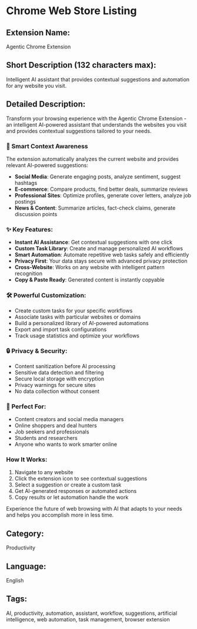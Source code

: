 # Chrome Web Store Listing

## Extension Name:
Agentic Chrome Extension

## Short Description (132 characters max):
Intelligent AI assistant that provides contextual suggestions and automation for any website you visit.

## Detailed Description:

Transform your browsing experience with the Agentic Chrome Extension - an intelligent AI-powered assistant that understands the websites you visit and provides contextual suggestions tailored to your needs.

### 🤖 Smart Context Awareness
The extension automatically analyzes the current website and provides relevant AI-powered suggestions:
- **Social Media**: Generate engaging posts, analyze sentiment, suggest hashtags
- **E-commerce**: Compare products, find better deals, summarize reviews
- **Professional Sites**: Optimize profiles, generate cover letters, analyze job postings
- **News & Content**: Summarize articles, fact-check claims, generate discussion points

### ✨ Key Features:
- **Instant AI Assistance**: Get contextual suggestions with one click
- **Custom Task Library**: Create and manage personalized AI workflows
- **Smart Automation**: Automate repetitive web tasks safely and efficiently
- **Privacy First**: Your data stays secure with advanced privacy protection
- **Cross-Website**: Works on any website with intelligent pattern recognition
- **Copy & Paste Ready**: Generated content is instantly copyable

### 🛠️ Powerful Customization:
- Create custom tasks for your specific workflows
- Associate tasks with particular websites or domains
- Build a personalized library of AI-powered automations
- Export and import task configurations
- Track usage statistics and optimize your workflows

### 🔒 Privacy & Security:
- Content sanitization before AI processing
- Sensitive data detection and filtering
- Secure local storage with encryption
- Privacy warnings for secure sites
- No data collection without consent

### 🚀 Perfect For:
- Content creators and social media managers
- Online shoppers and deal hunters
- Job seekers and professionals
- Students and researchers
- Anyone who wants to work smarter online

### How It Works:
1. Navigate to any website
2. Click the extension icon to see contextual suggestions
3. Select a suggestion or create a custom task
4. Get AI-generated responses or automated actions
5. Copy results or let automation handle the work

Experience the future of web browsing with AI that adapts to your needs and helps you accomplish more in less time.

## Category:
Productivity

## Language:
English

## Tags:
AI, productivity, automation, assistant, workflow, suggestions, artificial intelligence, web automation, task management, browser extension